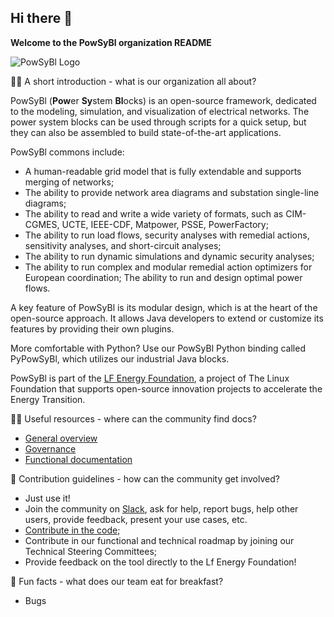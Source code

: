 ## Hi there 👋



**Welcome to the PowSyBl organization README**


![PowSyBl Logo](../images/powsybl.svg?sanitize=true)


🙋‍♀️ A short introduction - what is our organization all about?


PowSyBl (**Pow**er **Sy**stem **Bl**ocks) is an open-source framework, dedicated to the modeling, simulation, and visualization of electrical networks. The power system blocks can be used through scripts for a quick setup, but they can also be assembled to build state-of-the-art applications.

PowSyBl commons include:
- A human-readable grid model that is fully extendable and supports merging of networks;
- The ability to provide network area diagrams and substation single-line diagrams;
- The ability to read and write a wide variety of formats, such as CIM-CGMES, UCTE, IEEE-CDF, Matpower, PSSE, PowerFactory;
- The ability to run load flows, security analyses with remedial actions, sensitivity analyses, and short-circuit analyses;
- The ability to run dynamic simulations and dynamic security analyses;
- The ability to run complex and modular remedial action optimizers for European coordination;
  The ability to run and design optimal power flows.


A key feature of PowSyBl is its modular design, which is at the heart of the open-source approach. It allows Java developers to extend or customize its features by providing their own plugins.

More comfortable with Python? Use our PowSyBl Python binding called PyPowSyBl, which utilizes our industrial Java blocks.

PowSyBl is part of the [LF Energy Foundation](https://www.lfenergy.org), a project of The Linux Foundation that supports open-source innovation projects to accelerate the Energy Transition.



👩‍💻 Useful resources - where can the community find docs?

- [General overview](https://www.powsybl.org/pages/overview)
- [Governance](https://www.powsybl.org/pages/overview/governance)
- [Functional documentation](https://powsybl.readthedocs.io/en/latest/)



🌈 Contribution guidelines - how can the community get involved?

- Just use it!
- Join the community on [Slack](https://join.slack.com/t/powsybl/shared_invite/zt-rzvbuzjk-nxi0boim1RKPS5PjieI0rA), ask for help, report bugs, help other users, provide feedback, present your use cases, etc.
- [Contribute in the code](https://www.powsybl.org/pages/contributing/);
- Contribute in our functional and technical roadmap by joining our Technical Steering Committees;
- Provide feedback on the tool directly to the Lf Energy Foundation! 



🍿 Fun facts - what does our team eat for breakfast?

- Bugs

